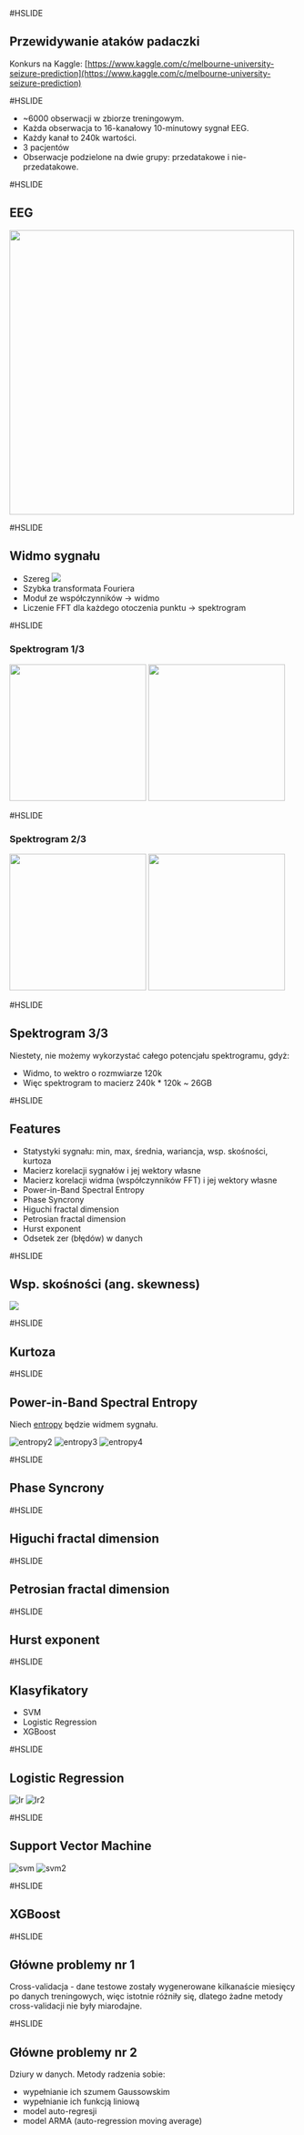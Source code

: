 #HSLIDE

## Przewidywanie ataków padaczki
Konkurs na Kaggle: [https://www.kaggle.com/c/melbourne-university-seizure-prediction](https://www.kaggle.com/c/melbourne-university-seizure-prediction)

#HSLIDE

* ~6000 obserwacji w zbiorze treningowym.
* Każda obserwacja to 16-kanałowy 10-minutowy sygnał EEG.
* Każdy kanał to 240k wartości.
* 3 pacjentów
* Obserwacje podzielone na dwie grupy: przedatakowe i nie-przedatakowe.

#HSLIDE

## EEG

<img src="eeg.png" height="500">

#HSLIDE

## Widmo sygnału
* Szereg <img src="fourier.gif">
* Szybka transformata Fouriera
* Moduł ze współczynników -> widmo
* Liczenie FFT dla każdego otoczenia punktu -> spektrogram

#HSLIDE

### Spektrogram 1/3
<img src="patient1_1_0.png" height="240">

<img src="patient1_1_1.png" height="240">

#HSLIDE

### Spektrogram 2/3
<img src="patient1_2_0.png" height="240">

<img src="patient1_2_1.png" height="240">

#HSLIDE

## Spektrogram 3/3

Niestety, nie możemy wykorzystać całego potencjału spektrogramu, gdyż:

* Widmo, to wektro o rozmwiarze 120k
* Więc spektrogram to macierz 240k * 120k ~ 26GB

#HSLIDE

## Features

* Statystyki sygnału: min, max, średnia, wariancja, wsp. skośności, kurtoza 
* Macierz korelacji sygnałów i jej wektory własne
* Macierz korelacji widma (współczynników FFT) i jej wektory własne
* Power-in-Band Spectral Entropy
* Phase Syncrony
* Higuchi fractal dimension
* Petrosian fractal dimension
* Hurst exponent 
* Odsetek zer (błędów) w danych

#HSLIDE

## Wsp. skośności (ang. skewness)
<img src="skewness.gif">



#HSLIDE

## Kurtoza

#HSLIDE

## Power-in-Band Spectral Entropy

Niech [entropy](entropy1.png) będzie widmem sygnału.

![entropy2](entropy2.png)
![entropy3](entropy3.png)
![entropy4](entropy4.png)

#HSLIDE

## Phase Syncrony

#HSLIDE

## Higuchi fractal dimension

#HSLIDE

## Petrosian fractal dimension

#HSLIDE

## Hurst exponent

#HSLIDE

## Klasyfikatory

* SVM
* Logistic Regression
* XGBoost

#HSLIDE

## Logistic Regression

![lr](lr_cost.png)
![lr2](lr_grad.png)

#HSLIDE

## Support Vector Machine

![svm](svm.png)
![svm2](svn2.png)

#HSLIDE

## XGBoost

#HSLIDE

## Główne problemy nr 1

Cross-validacja - dane testowe zostały wygenerowane kilkanaście miesięcy po danych treningowych, więc istotnie różniły się, dlatego żadne metody cross-validacji nie były miarodajne.

#HSLIDE

## Główne problemy nr 2

Dziury w danych. Metody radzenia sobie:
* wypełnianie ich szumem Gaussowskim
* wypełnianie ich funkcją liniową
* model auto-regresji
* model ARMA (auto-regression moving average)

